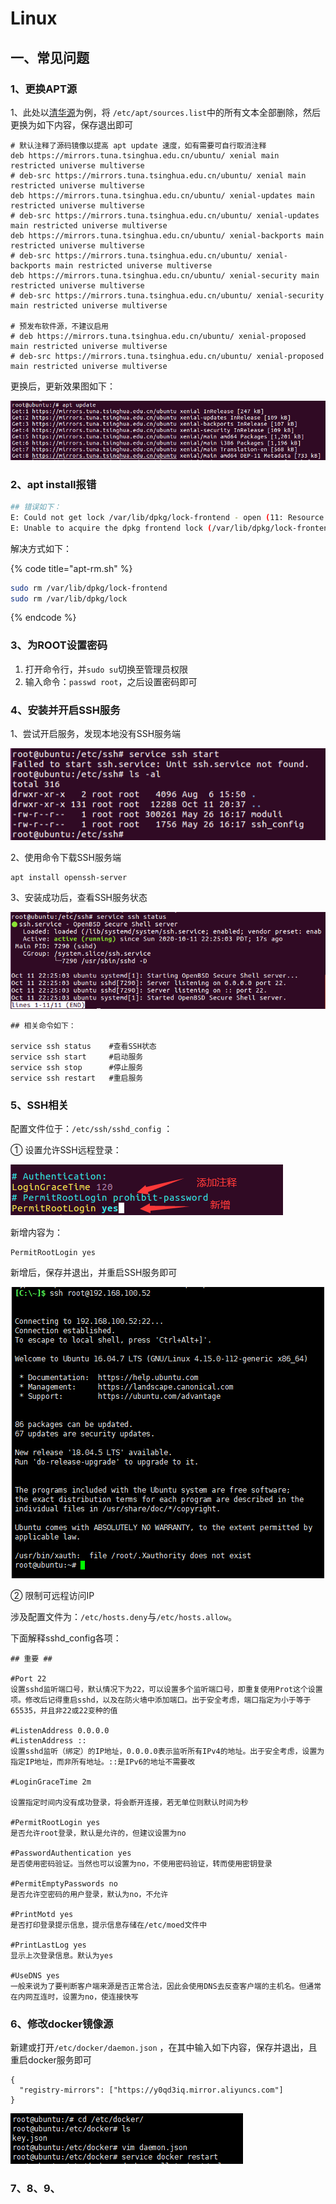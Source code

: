 # Linux

## 一、常见问题

###  1、更换APT源

1、此处以[清华源](https://mirror.tuna.tsinghua.edu.cn/help/ubuntu/)为例，将 `/etc/apt/sources.list`中的所有文本全部删除，然后更换为如下内容，保存退出即可

```text
# 默认注释了源码镜像以提高 apt update 速度，如有需要可自行取消注释
deb https://mirrors.tuna.tsinghua.edu.cn/ubuntu/ xenial main restricted universe multiverse
# deb-src https://mirrors.tuna.tsinghua.edu.cn/ubuntu/ xenial main restricted universe multiverse
deb https://mirrors.tuna.tsinghua.edu.cn/ubuntu/ xenial-updates main restricted universe multiverse
# deb-src https://mirrors.tuna.tsinghua.edu.cn/ubuntu/ xenial-updates main restricted universe multiverse
deb https://mirrors.tuna.tsinghua.edu.cn/ubuntu/ xenial-backports main restricted universe multiverse
# deb-src https://mirrors.tuna.tsinghua.edu.cn/ubuntu/ xenial-backports main restricted universe multiverse
deb https://mirrors.tuna.tsinghua.edu.cn/ubuntu/ xenial-security main restricted universe multiverse
# deb-src https://mirrors.tuna.tsinghua.edu.cn/ubuntu/ xenial-security main restricted universe multiverse

# 预发布软件源，不建议启用
# deb https://mirrors.tuna.tsinghua.edu.cn/ubuntu/ xenial-proposed main restricted universe multiverse
# deb-src https://mirrors.tuna.tsinghua.edu.cn/ubuntu/ xenial-proposed main restricted universe multiverse
```

更换后，更新效果图如下：

![](../../.gitbook/assets/image%20%28531%29.png)

### 2、apt install报错

```bash
## 错误如下：
E: Could not get lock /var/lib/dpkg/lock-frontend - open (11: Resource temporarily unavailable)
E: Unable to acquire the dpkg frontend lock (/var/lib/dpkg/lock-frontend), is another process using it?
```

解决方式如下：

{% code title="apt-rm.sh" %}
```bash
sudo rm /var/lib/dpkg/lock-frontend       
sudo rm /var/lib/dpkg/lock
```
{% endcode %}

### 3、为ROOT设置密码

1. 打开命令行，并`sudo su`切换至管理员权限
2. 输入命令：`passwd root`，之后设置密码即可

### 4、安装并开启SSH服务

 1、尝试开启服务，发现本地没有SSH服务端

![](../../.gitbook/assets/image%20%28533%29.png)

 2、使用命令下载SSH服务端

```text
apt install openssh-server
```

3、安装成功后，查看SSH服务状态

![](../../.gitbook/assets/image%20%28537%29.png)

```text
## 相关命令如下：

service ssh status    #查看SSH状态
service ssh start     #启动服务
service ssh stop      #停止服务
service ssh restart   #重启服务
```

### 5、SSH相关

 配置文件位于：`/etc/ssh/sshd_config`   ：

① 设置允许SSH远程登录：

![](../../.gitbook/assets/image%20%28538%29.png)

新增内容为：

```text
PermitRootLogin yes
```

 新增后，保存并退出，并重启SSH服务即可

![&#x8FDE;&#x63A5;&#x6210;&#x529F;](../../.gitbook/assets/image%20%28534%29.png)

② 限制可远程访问IP

涉及配置文件为：`/etc/hosts.deny`与`/etc/hosts.allow`。



下面解释sshd\_config各项：

```text
## 重要 ##

#Port 22
设置sshd监听端口号，默认情况下为22，可以设置多个监听端口号，即重复使用Prot这个设置项。修改后记得重启sshd，以及在防火墙中添加端口。出于安全考虑，端口指定为小于等于65535，并且非22或22变种的值

#ListenAddress 0.0.0.0
#ListenAddress ::
设置sshd监听（绑定）的IP地址，0.0.0.0表示监听所有IPv4的地址。出于安全考虑，设置为指定IP地址，而非所有地址。::是IPv6的地址不需要改

#LoginGraceTime 2m 

设置指定时间内没有成功登录，将会断开连接，若无单位则默认时间为秒

#PermitRootLogin yes
是否允许root登录，默认是允许的，但建议设置为no

#PasswordAuthentication yes
是否使用密码验证。当然也可以设置为no，不使用密码验证，转而使用密钥登录

#PermitEmptyPasswords no
是否允许空密码的用户登录，默认为no，不允许

#PrintMotd yes
是否打印登录提示信息，提示信息存储在/etc/moed文件中

#PrintLastLog yes
显示上次登录信息。默认为yes

#UseDNS yes
一般来说为了要判断客户端来源是否正常合法，因此会使用DNS去反查客户端的主机名。但通常在内网互连时，设置为no，使连接快写

```

### 6、修改docker镜像源

 新建或打开`/etc/docker/daemon.json` ，在其中输入如下内容，保存并退出，且重启docker服务即可

```text
{
  "registry-mirrors": ["https://y0qd3iq.mirror.aliyuncs.com"]
}
```

![&#x6D41;&#x7A0B;](../../.gitbook/assets/image%20%28535%29.png)



### 

### 7、8、9、



